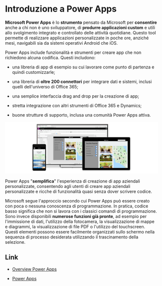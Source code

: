 
# Introduzione a Power Apps

**Microsoft Power Apps** è lo **strumento** pensato da Microsoft per **consentire** anche a chi non è uno sviluppatore, di **produrre applicazioni custom** e utili allo svolgimento integrato e controllato delle attività quotidiane.
Questo tool permette di realizzare applicazioni personalizzate in poche ore, anziché mesi, navigabili sia da sistemi operativi Android che iOS. 

Power Apps include funzionalità e strumenti per creare app che non richiedono alcuna codifica. Questi includono:

- una libreria di app di esempio su cui lavorare come punto di partenza e quindi customizzarle;

- una libreria di **oltre 200 connettori** per integrare dati e sistemi, inclusi quelli dell'universo di Office 365;

- una semplice interfaccia drag and drop per la creazione di app;

- stretta integrazione con altri strumenti di Office 365 e Dynamics;

- buone strutture di supporto, inclusa una comunità Power Apps attiva. 

![Mobile, Tablet e Desktop](../../static/img/power-apps/powerapps-intro.png)

Power Apps "**semplifica**" l'esperienza di creazione di app aziendali personalizzate, consentendo agli utenti di creare app aziendali personalizzate e ricche di funzionalità quasi senza dover scrivere codice.

Microsoft segue l'approccio secondo cui Power Apps può essere creato con poca o nessuna conoscenza di programmazione. In pratica, codice basso significa che non si lavora con i classici comandi di programmazione. Sono invece disponibili **numerose funzioni già pronte**, ad esempio per l'immissione di dati, l'utilizzo della fotocamera, la visualizzazione di mappe e diagrammi, la visualizzazione di file PDF o l'utilizzo del touchscreen. Questi elementi possono essere facilmente organizzati sullo schermo nella sequenza di processo desiderata utilizzando il trascinamento della selezione.

## Link

- [Overview Power Apps](https://learn.microsoft.com/it-it/power-apps/powerapps-overview) 

- [Power Apps](https://weblog.metisoft.it/microsoft-powerapps)